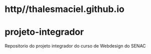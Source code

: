 # http//thalesmaciel.github.io
# projeto-integrador
Repositorio do projeto integrador do curso de Webdesign do SENAC
